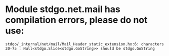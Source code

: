 # Module stdgo.net.mail has compilation errors, please do not use:
```
stdgo/_internal/net/mail/Mail_Header_static_extension.hx:6: characters 20-75 : Null<stdgo.Slice<stdgo.GoString>> should be stdgo.GoString

```

